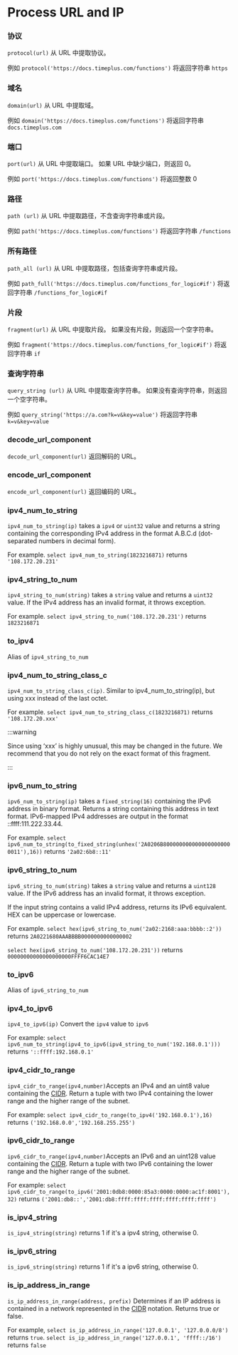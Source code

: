 

# Process URL and IP

### 协议

`protocol(url)` 从 URL 中提取协议。

例如 `protocol('https://docs.timeplus.com/functions')` 将返回字符串 `https`

### 域名

`domain(url)` 从 URL 中提取域。

例如 `domain('https://docs.timeplus.com/functions')` 将返回字符串 `docs.timeplus.com`

### 端口

`port(url)` 从 URL 中提取端口。 如果 URL 中缺少端口，则返回 0。

例如 `port('https://docs.timeplus.com/functions')` 将返回整数 0

### 路径

`path (url)` 从 URL 中提取路径，不含查询字符串或片段。

例如 `path('https://docs.timeplus.com/functions')` 将返回字符串 `/functions`

### 所有路径

`path_all (url)` 从 URL 中提取路径，包括查询字符串或片段。

例如 `path_full('https://docs.timeplus.com/functions_for_logic#if')` 将返回字符串 `/functions_for_logic#if`

### 片段

`fragment(url)` 从 URL 中提取片段。 如果没有片段，则返回一个空字符串。

例如 `fragment('https://docs.timeplus.com/functions_for_logic#if')` 将返回字符串 `if`

### 查询字符串

`query_string (url)` 从 URL 中提取查询字符串。 如果没有查询字符串，则返回一个空字符串。

例如 `query_string('https://a.com?k=v&key=value')` 将返回字符串 `k=v&key=value`

### decode_url_component

`decode_url_component(url)` 返回解码的 URL。

### encode_url_component

`encode_url_component(url)` 返回编码的 URL。



### ipv4_num_to_string

`ipv4_num_to_string(ip)` takes a `ipv4` or `uint32` value and returns a string containing the corresponding IPv4 address in the format A.B.C.d (dot-separated numbers in decimal form).

For example. `select ipv4_num_to_string(1823216871)` returns `'108.172.20.231'`

### ipv4_string_to_num

`ipv4_string_to_num(string)` takes a `string` value and returns a `uint32` value. If the IPv4 address has an invalid format, it throws exception.

For example. `select ipv4_string_to_num('108.172.20.231')` returns `1823216871`

### to_ipv4

Alias of `ipv4_string_to_num`

### ipv4_num_to_string_class_c

`ipv4_num_to_string_class_c(ip)`. Similar to ipv4_num_to_string(ip), but using xxx instead of the last octet.

For example. `select ipv4_num_to_string_class_c(1823216871)` returns `'108.172.20.xxx'`

:::warning

Since using ‘xxx’ is highly unusual, this may be changed in the future. We recommend that you do not rely on the exact format of this fragment.

:::

### ipv6_num_to_string

`ipv6_num_to_string(ip)` takes a `fixed_string(16)` containing the IPv6 address in binary format. Returns a string containing this address in text format. IPv6-mapped IPv4 addresses are output in the format ::ffff:111.222.33.44.

For example. `select ipv6_num_to_string(to_fixed_string(unhex('2A0206B8000000000000000000000011'),16))` returns `'2a02:6b8::11'`

### ipv6_string_to_num

`ipv6_string_to_num(string)` takes a `string` value and returns a `uint128` value. If the IPv6 address has an invalid format, it throws exception.

If the input string contains a valid IPv4 address, returns its IPv6 equivalent. HEX can be uppercase or lowercase.

For example. `select hex(ipv6_string_to_num('2a02:2168:aaa:bbbb::2'))` returns `2A0221680AAABBBB0000000000000002`

`select hex(ipv6_string_to_num('108.172.20.231'))` returns `00000000000000000000FFFF6CAC14E7`

### to_ipv6

Alias of `ipv6_string_to_num`

### ipv4_to_ipv6

`ipv4_to_ipv6(ip)` Convert the `ipv4` value to `ipv6`

For example: `select ipv6_num_to_string(ipv4_to_ipv6(ipv4_string_to_num('192.168.0.1')))` returns `'::ffff:192.168.0.1'`



### ipv4_cidr_to_range

`ipv4_cidr_to_range(ipv4,number)`Accepts an IPv4 and an uint8 value containing the [CIDR](https://en.wikipedia.org/wiki/Classless_Inter-Domain_Routing). Return a tuple with two IPv4 containing the lower range and the higher range of the subnet.

For example: `select ipv4_cidr_to_range(to_ipv4('192.168.0.1'),16)` returns `('192.168.0.0','192.168.255.255')`

### ipv6_cidr_to_range

`ipv6_cidr_to_range(ipv4,number)`Accepts an IPv6 and an uint128 value containing the [CIDR](https://en.wikipedia.org/wiki/Classless_Inter-Domain_Routing). Return a tuple with two IPv6 containing the lower range and the higher range of the subnet.

For example: `select ipv6_cidr_to_range(to_ipv6('2001:0db8:0000:85a3:0000:0000:ac1f:8001'),32)` returns `('2001:db8::','2001:db8:ffff:ffff:ffff:ffff:ffff:ffff')`

### is_ipv4_string

`is_ipv4_string(string)` returns 1 if it's a ipv4 string, otherwise 0.

### is_ipv6_string

`is_ipv6_string(string)` returns 1 if it's a ipv6 string, otherwise 0.

### is_ip_address_in_range

`is_ip_address_in_range(address, prefix)` Determines if an IP address is contained in a network represented in the [CIDR](https://en.wikipedia.org/wiki/Classless_Inter-Domain_Routing) notation. Returns true or false.

For example, `select is_ip_address_in_range('127.0.0.1', '127.0.0.0/8')` returns `true`. `select is_ip_address_in_range('127.0.0.1', 'ffff::/16')` returns `false`